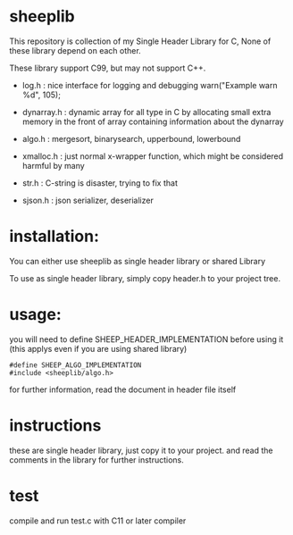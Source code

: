 # sheeplib

This repository is collection of my Single Header Library for C,
None of these library depend on each other.

These library support C99, but may not support C++.

- log.h
    : nice interface for logging and debugging
    warn("Example warn %d", 105);
        
- dynarray.h 
    : dynamic array for all type in C
    by allocating small extra memory in the 
    front of array containing information
    about the dynarray

- algo.h 
    : mergesort, binarysearch, upperbound, lowerbound

- xmalloc.h 
    : just normal x-wrapper function,
    which might be considered harmful by many

- str.h 
    : C-string is disaster, trying to fix that

- sjson.h
    : json serializer, deserializer

# installation:

You can either use sheeplib as single header library or shared Library

To use as single header library, simply copy
header.h to your project tree.

# usage:

you will need to define SHEEP_HEADER_IMPLEMENTATION before using it
(this applys even if you are using shared library)

    #define SHEEP_ALGO_IMPLEMENTATION
    #include <sheeplib/algo.h>

for further information, read the document in header file itself

# instructions

these are single header library, just copy it to your project.
and read the comments in the library for further instructions.

# test

compile and run test.c with C11 or later compiler

